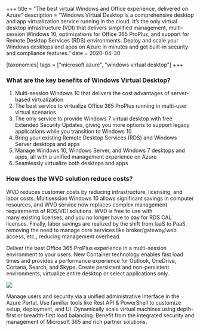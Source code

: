+++
title = "The best virtual Windows and Office experience, delivered on Azure"
description = "Windows Virtual Desktop is a comprehensive desktop and app virtualization service running in the cloud. It’s the only virtual desktop infrastructure (VDI) that delivers simplified management, multi-session Windows 10, optimizations for Office 365 ProPlus, and support for Remote Desktop Services (RDS) environments. Deploy and scale your Windows desktops and apps on Azure in minutes and get built-in security and compliance features."
date = 2020-04-30

[taxonomies]
tags = ["microsoft azure", "windows virtual desktop"]
+++

### What are the key benefits of Windows Virtual Desktop?

1.  Multi-session Windows 10 that delivers the cost advantages of
    server-based virtualization
2.  The best service to virtualize Office 365 ProPlus running in
    multi-user virtual scenarios
3.  The only service to provide Windows 7 virtual desktop with free
    Extended Security Updates, giving you more options to support legacy
    applications while you transition to Windows 10
4.  Bring your existing Remote Desktop Services (RDS) and
    Windows Server desktops and apps
5.  Manage Windows 10, Windows Server, and Windows 7 desktops and apps,
    all with a unified management experience on Azure
6.  Seamlessly virtualize both desktops and apps

### How does the WVD solution reduce costs?

WVD reduces customer costs by reducing infrastructure,
licensing, and labor costs. Multisession Windows 10 allows significant
savings in computer resources, and WVD service now replaces
complex management requirements of RDS/VDI solutions.
WVD is free to use with\
many existing licenses, and you no longer have to pay for RDS
CAL licenses. Finally, labor savings are realized by the shift
from IaaS to PaaS, removing the need to manage core services like
broker/gateway/web access, etc., reducing management overhead.

Deliver the best Office 365 ProPlus experience in a multi-session
environment to your users. New Container technology enables fast load
times and provides a performance experience for Outlook, OneDrive,
Cortana, Search, and Skype. Create persistent and non-persistent
environments, virtualize entire desktop or select applications only.

![](https://o365hq.com/images/736.png)

Manage users and security via a unified administrative interface in the
Azure Portal. Use familiar tools like Rest API & PowerShell to
customize setup, deployment, and UI. Dynamically scale virtual machines
using depth-first or breadth-first load balancing. Benefit from the
integrated security and management of Microsoft 365 and rich partner
solutions.
